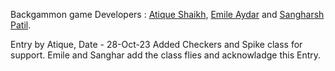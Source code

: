 Backgammon game
Developers : [Atique Shaikh](https://github.com/AtiqueUCD), 
[Emile Aydar](https://github.com/xXMagIkZzR4mBOXx) and [Sangharsh Patil](https://github.com/Sangharsh11).

Entry by Atique, Date - 28-Oct-23
Added Checkers and Spike class for support.
Emile and Sanghar add the class flies and acknowladge this Entry.
